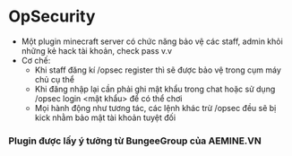 # OpSecurity
* Một plugin minecraft server có chức năng bảo vệ các staff, admin khỏi những kẻ hack tài khoản, check pass v.v
* Cơ chế:
  + Khi staff đăng kí /opsec register thì sẽ được bảo vệ trong cụm máy chủ cụ thể
  + Khi đăng nhập lại cần phải ghi mật khẩu trong chat hoặc sử dụng /opsec login <mật khẩu> để có thể chơi
  + Mọi hành động như tương tác, các lệnh khác trừ /opsec đều sẽ bị kick nhằm bảo mật tài khoản tuyệt đối
### Plugin được lấy ý tưởng từ BungeeGroup của AEMINE.VN
